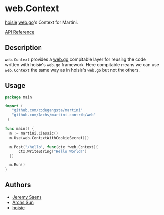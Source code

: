 # web.Context
[hoisie][] [web.go][]'s Context for Martini.

[hoisie]:https://github.com/hoisie
[web.go]:https://github.com/hoisie/web

[API Reference](http://godoc.org/github.com/Archs/martini-contrib/web)

## Description
`web.Context` provides a [web.go][] compitable layer for reusing the code written with
hoisie's `web.go` framework. Here compitable means we can use `web.Context` the same 
way as in hoisie's `web.go` but not the others.

## Usage

~~~ go
package main

import (
   "github.com/codegangsta/martini"
   "github.com/Archs/martini-contrib/web"
 )

func main() {
  m := martini.Classic()
  m.Use(web.ContextWithCookieSecret())

  m.Post("/hello", func(ctx *web.Context){
  	  ctx.WriteString("Hello World!")
  })

  m.Run()
}
~~~

## Authors
* [Jeremy Saenz](http://github.com/codegangsta)
* [Archs Sun](http://github.com/Archs)
* [hoisie][]
